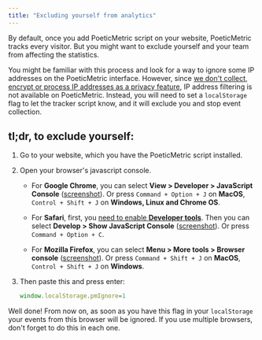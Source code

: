 ```yaml
---
title: "Excluding yourself from analytics"
---
```


By default, once you add PoeticMetric script on your website, PoeticMetric tracks every visitor. But you might want to exclude yourself and your team from affecting the statistics.

<!-- end -->

You might be familiar with this process and look for a way to ignore some IP addresses on the PoeticMetric interface. However, since [we don't collect, encrypt or process IP addresses as a privacy feature](/docs/what-we-collect), IP address filtering is not available on PoeticMetric. Instead, you will need to set a `localStorage` flag to let the tracker script know, and it will exclude you and stop event collection.

## tl;dr, to exclude yourself:

1. Go to your website, which you have the PoeticMetric script installed.

2. Open your browser's javascript console.

    * For **Google Chrome**, you can select **View > Developer > JavaScript Console** ([screenshot](/docs-files/websites/excluding-yourself-from-analytics/google-chrome.png)). Or press `Command + Option + J` on **MacOS**, `Control + Shift + J` on **Windows, Linux and Chrome OS**.

    * For **Safari**, first, you [need to enable **Developer tools**](https://support.apple.com/guide/safari/use-the-developer-tools-in-the-develop-menu-sfri20948/mac). Then you can select **Develop > Show JavaScript Console** ([screenshot](/docs-files/websites/excluding-yourself-from-analytics/safari.png)). Or press `Command + Option + C`.

    * For **Mozilla Firefox**, you can select **Menu > More tools > Browser console** ([screenshot](/docs-files/websites/excluding-yourself-from-analytics/mozilla-firefox.png)). Or press `Command + Shift + J` on **MacOS**, `Control + Shift + J` on **Windows**.

3. Then paste this and press enter:

   ```javascript
   window.localStorage.pmIgnore=1
   ```

Well done! From now on, as soon as you have this flag in your `localStorage` your events from this browser will be ignored. If you use multiple browsers, don't forget to do this in each one.
